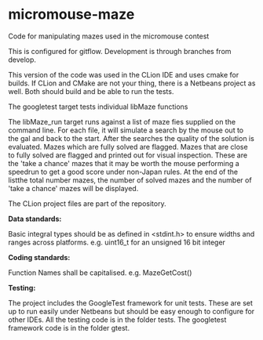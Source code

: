 # micromouse-maze
Code for manipulating mazes used in the micromouse contest

This is configured for gitflow. Development is through branches from develop.

This version of the code was used in the CLion IDE and uses cmake for builds. If CLion and CMake are not your thing, there is a Netbeans project as well. Both should build and be able to run the tests.

The googletest target tests individual libMaze functions

The libMaze_run target runs against a list of maze fies supplied on the command line. For each file, it will simulate a search by the mouse out to the gal and back to the start. After the searches the quality of the solution is evaluated. Mazes which are fully solved are flagged. Mazes that are close to fully solved are flagged and printed out for visual inspection. These are the 'take a chance' mazes that it may be worth the mouse performing a speedrun to get a good score under non-Japan rules. At the end of the listthe total number mazes, the number of solved mazes and the number of 'take a chance' mazes will be displayed.

The CLion project files are part of the repository.

**Data standards:**

Basic integral types should be as defined in <stdint.h> to ensure widths and ranges across platforms. e.g. uint16_t for an unsigned 16 bit integer

**Coding standards:**

Function Names shall be capitalised. e.g. MazeGetCost()

**Testing:**

The project includes the GoogleTest framework for unit tests. These are set up to run easily under Netbeans but should be easy enough to configure for other IDEs. All the testing code is in the folder tests. The googletest framework code is in the folder gtest.
